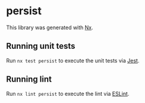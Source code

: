 # persist

This library was generated with [Nx](https://nx.dev).

## Running unit tests

Run `nx test persist` to execute the unit tests via [Jest](https://jestjs.io).

## Running lint

Run `nx lint persist` to execute the lint via [ESLint](https://eslint.org/).

